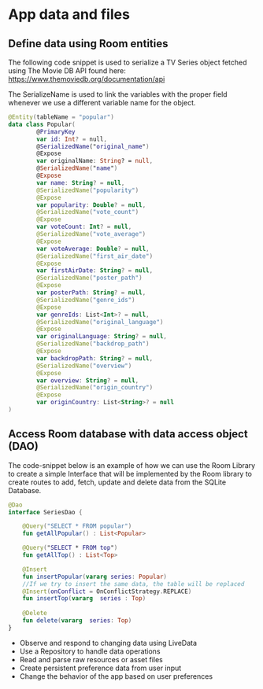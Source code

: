 # App data and files

## Define data using Room entities
The following code snippet is used to serialize a TV Series object fetched using The Movie DB API found here: https://www.themoviedb.org/documentation/api

The SerializeName is used to link the variables with the proper field whenever we use a different variable name for the object. 

```kotlin
@Entity(tableName = "popular")
data class Popular(
        @PrimaryKey
        var id: Int? = null,
        @SerializedName("original_name")
        @Expose
        var originalName: String? = null,
        @SerializedName("name")
        @Expose
        var name: String? = null,
        @SerializedName("popularity")
        @Expose
        var popularity: Double? = null,
        @SerializedName("vote_count")
        @Expose
        var voteCount: Int? = null,
        @SerializedName("vote_average")
        @Expose
        var voteAverage: Double? = null,
        @SerializedName("first_air_date")
        @Expose
        var firstAirDate: String? = null,
        @SerializedName("poster_path")
        @Expose
        var posterPath: String? = null,
        @SerializedName("genre_ids")
        @Expose
        var genreIds: List<Int>? = null,
        @SerializedName("original_language")
        @Expose
        var originalLanguage: String? = null,
        @SerializedName("backdrop_path")
        @Expose
        var backdropPath: String? = null,
        @SerializedName("overview")
        @Expose
        var overview: String? = null,
        @SerializedName("origin_country")
        @Expose
        var originCountry: List<String>? = null
)
```


## Access Room database with data access object (DAO)
The code-snippet below is an example of how we can use the Room Library to create a simple Interface that will be implemented by the Room library to create routes to add, fetch, update and delete data from the SQLite Database. 

```kotlin
@Dao
interface SeriesDao {

    @Query("SELECT * FROM popular")
    fun getAllPopular() : List<Popular>

    @Query("SELECT * FROM top")
    fun getAllTop() : List<Top>

    @Insert
    fun insertPopular(vararg series: Popular)
    //If we try to insert the same data, the table will be replaced
    @Insert(onConflict = OnConflictStrategy.REPLACE)
    fun insertTop(vararg  series : Top)
    
    @Delete
    fun delete(vararg  series: Top)
}
```

* Observe and respond to changing data using LiveData
* Use a Repository to handle data operations
* Read and parse raw resources or asset files
* Create persistent preference data from user input
* Change the behavior of the app based on user preferences
